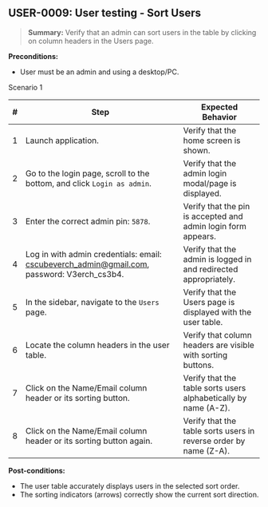 ## **USER-0009:** User testing - Sort Users

> **Summary:** Verify that an admin can sort users in the table by clicking on column headers in the Users page.

**Preconditions:**

- User must be an admin and using a desktop/PC.

Scenario 1

| #   | Step                                                                                       | Expected Behavior                                                 |
| --- | ------------------------------------------------------------------------------------------ | ----------------------------------------------------------------- |
| 1   | Launch application.                                                                        | Verify that the home screen is shown.                             |
| 2   | Go to the login page, scroll to the bottom, and click `Login as admin`.                    | Verify that the admin login modal/page is displayed.              |
| 3   | Enter the correct admin pin: `5878`.                                                       | Verify that the pin is accepted and admin login form appears.     |
| 4   | Log in with admin credentials: email: cscubeverch_admin@gmail.com, password: V3erch_cs3b4. | Verify that the admin is logged in and redirected appropriately.  |
| 5   | In the sidebar, navigate to the `Users` page.                                              | Verify that the Users page is displayed with the user table.      |
| 6   | Locate the column headers in the user table.                                               | Verify that column headers are visible with sorting buttons.      |
| 7   | Click on the Name/Email column header or its sorting button.                               | Verify that the table sorts users alphabetically by name (A-Z).   |
| 8   | Click on the Name/Email column header or its sorting button again.                         | Verify that the table sorts users in reverse order by name (Z-A). |

**Post-conditions:**

- The user table accurately displays users in the selected sort order.
- The sorting indicators (arrows) correctly show the current sort direction.
